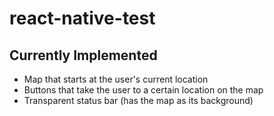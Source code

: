 # react-native-test

## Currently Implemented
* Map that starts at the user's current location
* Buttons that take the user to a certain location on the map
* Transparent status bar (has the map as its background)

